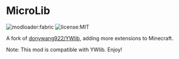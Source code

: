 # MicroLib

![modloader:fabric](https://img.shields.io/static/v1?label=modloader&message=Fabric&color=brown)
![license:MIT](https://img.shields.io/static/v1?label=License&message=MIT&color=blue)

A fork of [donywang922/YWlib](https://github.com/donywang922/YWlib),
adding more extensions to Minecraft.

Note: This mod is compatible with YWlib. Enjoy!